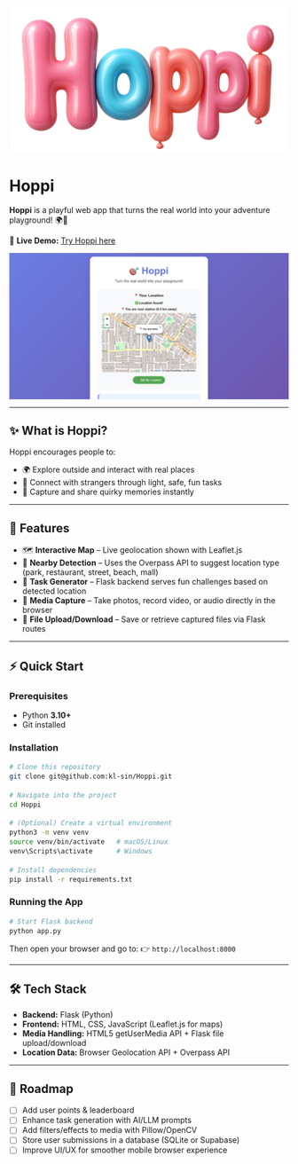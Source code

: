 
<img src="assets/Hoppi_3dText.png" alt="Hoppi Logo" width="600">

# Hoppi
**Hoppi** is a playful web app that turns the real world into your adventure playground! 🌍🎯  

🔗 **Live Demo:** [Try Hoppi here](https://huggingface.co/spaces/klsin/Hoppi)  

<p align="left">
  <img src="assets/Cursor_Landing.png" alt="Cursor Landing Page" width="650" style="vertical-align: top;"/>
</p>

---

## ✨ What is Hoppi?
Hoppi encourages people to:
- 🌍 Explore outside and interact with real places  
- 🤝 Connect with strangers through light, safe, fun tasks  
- 📸 Capture and share quirky memories instantly  

---

## 🚀 Features
- 🗺️ **Interactive Map** – Live geolocation shown with Leaflet.js  
- 📍 **Nearby Detection** – Uses the Overpass API to suggest location type (park, restaurant, street, beach, mall)  
- 🎯 **Task Generator** – Flask backend serves fun challenges based on detected location  
- 📸 **Media Capture** – Take photos, record video, or audio directly in the browser  
- 💾 **File Upload/Download** – Save or retrieve captured files via Flask routes  

---

## ⚡ Quick Start

### Prerequisites
- Python **3.10+**  
- Git installed  

### Installation
```bash
# Clone this repository
git clone git@github.com:kl-sin/Hoppi.git

# Navigate into the project
cd Hoppi

# (Optional) Create a virtual environment
python3 -m venv venv
source venv/bin/activate   # macOS/Linux
venv\Scripts\activate      # Windows

# Install dependencies
pip install -r requirements.txt
````

### Running the App

```bash
# Start Flask backend
python app.py
```

Then open your browser and go to:
👉 `http://localhost:8000`

---

## 🛠️ Tech Stack

* **Backend:** Flask (Python)
* **Frontend:** HTML, CSS, JavaScript (Leaflet.js for maps)
* **Media Handling:** HTML5 getUserMedia API + Flask file upload/download
* **Location Data:** Browser Geolocation API + Overpass API

---

## 🎯 Roadmap

* [ ] Add user points & leaderboard
* [ ] Enhance task generation with AI/LLM prompts
* [ ] Add filters/effects to media with Pillow/OpenCV
* [ ] Store user submissions in a database (SQLite or Supabase)
* [ ] Improve UI/UX for smoother mobile browser experience

```
